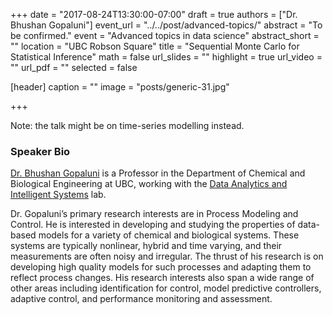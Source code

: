 +++
date = "2017-08-24T13:30:00-07:00"
draft = true
authors = ["Dr. Bhushan Gopaluni"]
event_url = "../../post/advanced-topics/"
abstract = "To be confirmed."
event = "Advanced topics in data science"
abstract_short = ""
location = "UBC Robson Square"
title = "Sequential Monte Carlo for Statistical Inference"
math = false
url_slides = ""
highlight = true
url_video = ""
url_pdf = ""
selected = false

[header]
  caption = ""
  image = "posts/generic-31.jpg"

+++

Note: the talk might be on time-series modelling instead. 

### Speaker Bio

[Dr. Bhushan Gopaluni](http://www.chbe.ubc.ca/profile/bhushan-gopaluni/) is a
Professor in the Department of Chemical and Biological Engineering at UBC,
working with the
[Data Analytics and Intelligent Systems](http://dais.chbe.ubc.ca/) lab.

Dr. Gopaluni’s primary research interests are in Process Modeling and
Control. He is interested in developing and studying the properties of
data-based models for a variety of chemical and biological systems. These
systems are typically nonlinear, hybrid and time varying, and their
measurements are often noisy and irregular. The thrust of his research is on
developing high quality models for such processes and adapting them to reflect
process changes. His research interests also span a wide range of other areas
including identification for control, model predictive controllers, adaptive
control, and performance monitoring and assessment.


